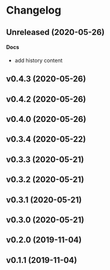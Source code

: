 # Changelog

## Unreleased (2020-05-26)

#### Docs

* add history content

## v0.4.3 (2020-05-26)


## v0.4.2 (2020-05-26)


## v0.4.0 (2020-05-26)


## v0.3.4 (2020-05-22)


## v0.3.3 (2020-05-21)


## v0.3.2 (2020-05-21)


## v0.3.1 (2020-05-21)


## v0.3.0 (2020-05-21)


## v0.2.0 (2019-11-04)


## v0.1.1 (2019-11-04)

